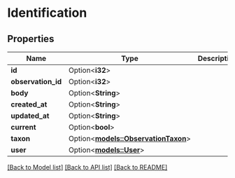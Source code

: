 # Identification

## Properties

Name | Type | Description | Notes
------------ | ------------- | ------------- | -------------
**id** | Option<**i32**> |  | [optional]
**observation_id** | Option<**i32**> |  | [optional]
**body** | Option<**String**> |  | [optional]
**created_at** | Option<**String**> |  | [optional]
**updated_at** | Option<**String**> |  | [optional]
**current** | Option<**bool**> |  | [optional]
**taxon** | Option<[**models::ObservationTaxon**](ObservationTaxon.md)> |  | [optional]
**user** | Option<[**models::User**](User.md)> |  | [optional]

[[Back to Model list]](../README.md#documentation-for-models) [[Back to API list]](../README.md#documentation-for-api-endpoints) [[Back to README]](../README.md)


